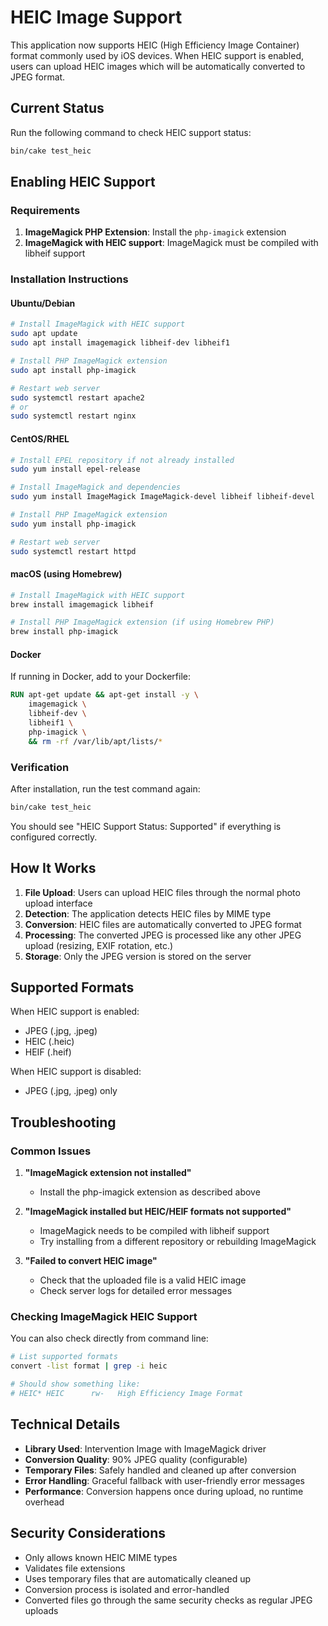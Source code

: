 # HEIC Image Support

This application now supports HEIC (High Efficiency Image Container) format commonly used by iOS devices. When HEIC support is enabled, users can upload HEIC images which will be automatically converted to JPEG format.

## Current Status

Run the following command to check HEIC support status:

```bash
bin/cake test_heic
```

## Enabling HEIC Support

### Requirements

1. **ImageMagick PHP Extension**: Install the `php-imagick` extension
2. **ImageMagick with HEIC support**: ImageMagick must be compiled with libheif support

### Installation Instructions

#### Ubuntu/Debian
```bash
# Install ImageMagick with HEIC support
sudo apt update
sudo apt install imagemagick libheif-dev libheif1

# Install PHP ImageMagick extension
sudo apt install php-imagick

# Restart web server
sudo systemctl restart apache2
# or
sudo systemctl restart nginx
```

#### CentOS/RHEL
```bash
# Install EPEL repository if not already installed
sudo yum install epel-release

# Install ImageMagick and dependencies
sudo yum install ImageMagick ImageMagick-devel libheif libheif-devel

# Install PHP ImageMagick extension
sudo yum install php-imagick

# Restart web server
sudo systemctl restart httpd
```

#### macOS (using Homebrew)
```bash
# Install ImageMagick with HEIC support
brew install imagemagick libheif

# Install PHP ImageMagick extension (if using Homebrew PHP)
brew install php-imagick
```

#### Docker
If running in Docker, add to your Dockerfile:
```dockerfile
RUN apt-get update && apt-get install -y \
    imagemagick \
    libheif-dev \
    libheif1 \
    php-imagick \
    && rm -rf /var/lib/apt/lists/*
```

### Verification

After installation, run the test command again:
```bash
bin/cake test_heic
```

You should see "HEIC Support Status: Supported" if everything is configured correctly.

## How It Works

1. **File Upload**: Users can upload HEIC files through the normal photo upload interface
2. **Detection**: The application detects HEIC files by MIME type
3. **Conversion**: HEIC files are automatically converted to JPEG format
4. **Processing**: The converted JPEG is processed like any other JPEG upload (resizing, EXIF rotation, etc.)
5. **Storage**: Only the JPEG version is stored on the server

## Supported Formats

When HEIC support is enabled:
- JPEG (.jpg, .jpeg)
- HEIC (.heic)
- HEIF (.heif)

When HEIC support is disabled:
- JPEG (.jpg, .jpeg) only

## Troubleshooting

### Common Issues

1. **"ImageMagick extension not installed"**
   - Install the php-imagick extension as described above

2. **"ImageMagick installed but HEIC/HEIF formats not supported"**
   - ImageMagick needs to be compiled with libheif support
   - Try installing from a different repository or rebuilding ImageMagick

3. **"Failed to convert HEIC image"**
   - Check that the uploaded file is a valid HEIC image
   - Check server logs for detailed error messages

### Checking ImageMagick HEIC Support

You can also check directly from command line:
```bash
# List supported formats
convert -list format | grep -i heic

# Should show something like:
# HEIC* HEIC      rw-   High Efficiency Image Format
```

## Technical Details

- **Library Used**: Intervention Image with ImageMagick driver
- **Conversion Quality**: 90% JPEG quality (configurable)
- **Temporary Files**: Safely handled and cleaned up after conversion
- **Error Handling**: Graceful fallback with user-friendly error messages
- **Performance**: Conversion happens once during upload, no runtime overhead

## Security Considerations

- Only allows known HEIC MIME types
- Validates file extensions
- Uses temporary files that are automatically cleaned up
- Conversion process is isolated and error-handled
- Converted files go through the same security checks as regular JPEG uploads
